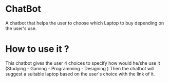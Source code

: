 # ChatBot
 A chatbot that helps the user to choose which Laptop to buy depending on the user's use.
# How to use it ? 
This chatbot gives the user 4 choices to specify how would he/she use it (Studying - Gaming - Programming - Designing ) 
Then the chatbot will suggest a suitable laptop based on the user's choice with the link of it.



